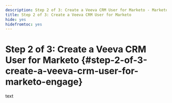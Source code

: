 ```yaml
---
description: Step 2 of 3: Create a Veeva CRM User for Marketo - Marketo Docs - Product Documentation
title: Step 2 of 3: Create a Veeva CRM User for Marketo
hide: yes
hidefromtoc: yes
---
```

# Step 2 of 3: Create a Veeva CRM User for Marketo {#step-2-of-3-create-a-veeva-crm-user-for-marketo-engage}

text
